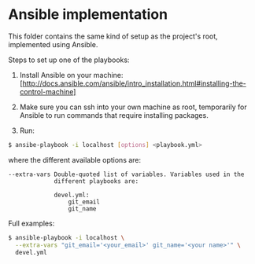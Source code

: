 Ansible implementation
======================

This folder contains the same kind of setup as the project's root, implemented using Ansible.

Steps to set up one of the playbooks:

1. Install Ansible on your machine: [http://docs.ansible.com/ansible/intro_installation.html#installing-the-control-machine]

2. Make sure you can ssh into your own machine as root, temporarily for Ansible to run
commands that require installing packages.

3. Run:

```bash
$ ansibe-playbook -i localhost [options] <playbook.yml>
```

where the different available options are:

    --extra-vars Double-quoted list of variables. Variables used in the
                 different playbooks are:

                 devel.yml:
                     git_email
                     git_name


Full examples:

```bash
$ ansible-playbook -i localhost \
  --extra-vars "git_email='<your_email>' git_name='<your name>'" \
  devel.yml
```
